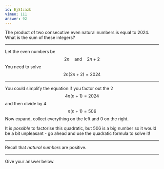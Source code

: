 ```yaml
---
id: EjS1cazb
vimeo: 111
answer: 92
---
```


The product of two consecutive even natural numbers is equal to $2024$. What is the sum of these integers?

---

Let the even numbers be
$$
2n \quad \text{and} \quad 2n + 2
$$
You need to solve
$$
2n(2n+2) = 2024
$$

---

You could simplify the equation if you factor out the $2$
$$
4n(n+1) = 2024
$$
and then divide by $4$
$$
n(n+1) = 506
$$
Now expand, collect everything on the left and $0$ on the right.

It is *possible* to factorise this quadratic, but $506$ is a big number so it would be a bit unpleasant - go ahead and use the quadratic formula to solve it!

---

Recall that _natural numbers_ are positive.

---

Give your answer below.
